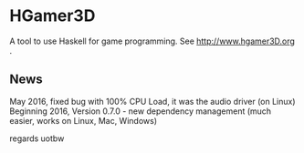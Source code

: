 HGamer3D
========

A tool to use Haskell for game programming. See http://www.hgamer3D.org .

News
----

May 2016, fixed bug with 100% CPU Load, it was the audio driver (on Linux)  
Beginning 2016, Version 0.7.0 - new dependency management (much easier, works on Linux, Mac, Windows)

regards
uotbw

